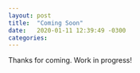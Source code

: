 ```yaml
---
layout: post
title:  "Coming Soon"
date:   2020-01-11 12:39:49 -0300
categories: 
---
```

Thanks for coming. Work in progress!